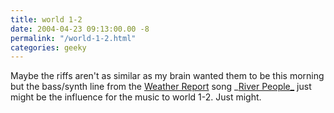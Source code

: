 ```yaml
---
title: world 1-2
date: 2004-04-23 09:13:00.00 -8
permalink: "/world-1-2.html"
categories: geeky
---
```

Maybe the riffs aren't as similar as my brain wanted them to be this morning but the bass/synth line from the [Weather Report](http://www.jacopastorius.com/music/essential/wr_mrgone.asp) song _[River People_](http://www.amazon.com/exec/obidos/tg/detail/-/B0000027EW/qid=1082725990/sr=8-4/ref=sr_8_4/104-3859357-8679106?v=glance&s=music&n=507846) just might be the influence for the music to world 1-2. Just might.
